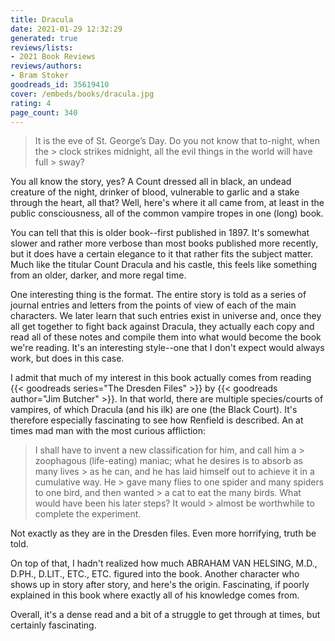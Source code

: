 ```yaml
---
title: Dracula
date: 2021-01-29 12:32:29
generated: true
reviews/lists:
- 2021 Book Reviews
reviews/authors:
- Bram Stoker
goodreads_id: 35619410
cover: /embeds/books/dracula.jpg
rating: 4
page_count: 340
---
```

> It is the eve of St. George’s Day. Do you not know that to-night, when the > clock strikes midnight, all the evil things in the world will have full > sway?

You all know the story, yes? A Count dressed all in black, an undead creature of the night, drinker of blood, vulnerable to garlic and a stake through the heart, all that? Well, here's where it all came from, at least in the public consciousness, all of the common vampire tropes in one (long) book.  

<!--more-->

You can tell that this is older book--first published in 1897. It's somewhat slower and rather more verbose than most books published more recently, but it does have a certain elegance to it that rather fits the subject matter. Much like the titular Count Dracula and his castle, this feels like something from an older, darker, and more regal time.  

One interesting thing is the format. The entire story is told as a series of journal entries and letters from the points of view of each of the main characters. We later learn that such entries exist in universe and, once they all get together to fight back against Dracula, they actually each copy and read all of these notes and compile them into what would become the book we're reading. It's an interesting style--one that I don't expect would always work, but does in this case.  

I admit that much of my interest in this book actually comes from reading {{< goodreads series="The Dresden Files" >}} by {{< goodreads author="Jim Butcher" >}}. In that world, there are multiple species/courts of vampires, of which Dracula (and his ilk) are one (the Black Court). It's therefore especially fascinating to see how Renfield is described. An at times mad man with the most curious affliction:  

> I shall have to invent a new classification for him, and call him a > zoophagous (life-eating) maniac; what he desires is to absorb as many lives > as he can, and he has laid himself out to achieve it in a cumulative way. He > gave many flies to one spider and many spiders to one bird, and then wanted > a cat to eat the many birds. What would have been his later steps? It would > almost be worthwhile to complete the experiment.

Not exactly as they are in the Dresden files. Even more horrifying, truth be told.  

On top of that, I hadn't realized how much ABRAHAM VAN HELSING, M.D., D.PH., D.LIT., ETC., ETC. figured into the book. Another character who shows up in story after story, and here's the origin. Fascinating, if poorly explained in this book where exactly all of his knowledge comes from.  

Overall, it's a dense read and a bit of a struggle to get through at times, but certainly fascinating.